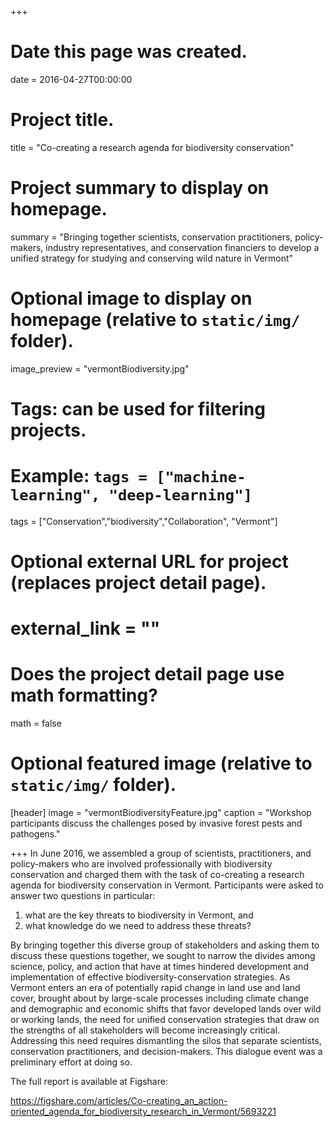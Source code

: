 +++
# Date this page was created.
date = 2016-04-27T00:00:00

# Project title.
title = "Co-creating a research agenda for biodiversity conservation"

# Project summary to display on homepage.
summary = "Bringing together scientists, conservation practitioners, policy-makers, industry representatives, and conservation financiers to develop a unified strategy for studying and conserving wild nature in Vermont"

# Optional image to display on homepage (relative to `static/img/` folder).
image_preview = "vermontBiodiversity.jpg"

# Tags: can be used for filtering projects.
# Example: `tags = ["machine-learning", "deep-learning"]`
tags = ["Conservation","biodiversity","Collaboration", "Vermont"]

# Optional external URL for project (replaces project detail page).
# external_link = ""

# Does the project detail page use math formatting?
math = false

# Optional featured image (relative to `static/img/` folder).
[header]
image = "vermontBiodiversityFeature.jpg"
caption = "Workshop participants discuss the challenges posed by invasive forest pests and pathogens."

+++
In June 2016, we assembled a group of scientists, practitioners, and policy-makers who are involved professionally with biodiversity conservation and charged them with the task of co-creating a research agenda for biodiversity conservation in Vermont. Participants were asked to answer two questions in particular:
1) what are the key threats to biodiversity in Vermont, and
2) what knowledge do we need to address these threats?

By bringing together this diverse group of stakeholders and asking them to discuss these questions together, we sought to narrow the divides among science, policy, and action that have at times hindered development and implementation of effective biodiversity-conservation strategies. As Vermont enters an era of potentially rapid change in land use and land cover, brought about by large-scale processes including climate change and demographic and economic shifts that favor developed lands over wild or working lands, the need for unified conservation strategies that draw on the strengths of all stakeholders will become increasingly critical. Addressing this need requires dismantling the silos that separate scientists, conservation practitioners, and decision-makers. This dialogue event was a preliminary effort at doing so.

The full report is available at Figshare:

https://figshare.com/articles/Co-creating_an_action-oriented_agenda_for_biodiversity_research_in_Vermont/5693221
